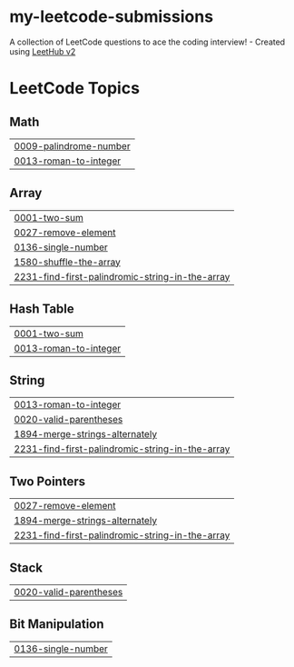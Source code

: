 # my-leetcode-submissions
A collection of LeetCode questions to ace the coding interview! - Created using [LeetHub v2](https://github.com/arunbhardwaj/LeetHub-2.0)

<!---LeetCode Topics Start-->
# LeetCode Topics
## Math
|  |
| ------- |
| [0009-palindrome-number](https://github.com/yassine4real/my-leetcode-submissions/tree/master/0009-palindrome-number) |
| [0013-roman-to-integer](https://github.com/yassine4real/my-leetcode-submissions/tree/master/0013-roman-to-integer) |
## Array
|  |
| ------- |
| [0001-two-sum](https://github.com/yassine4real/my-leetcode-submissions/tree/master/0001-two-sum) |
| [0027-remove-element](https://github.com/yassine4real/my-leetcode-submissions/tree/master/0027-remove-element) |
| [0136-single-number](https://github.com/yassine4real/my-leetcode-submissions/tree/master/0136-single-number) |
| [1580-shuffle-the-array](https://github.com/yassine4real/my-leetcode-submissions/tree/master/1580-shuffle-the-array) |
| [2231-find-first-palindromic-string-in-the-array](https://github.com/yassine4real/my-leetcode-submissions/tree/master/2231-find-first-palindromic-string-in-the-array) |
## Hash Table
|  |
| ------- |
| [0001-two-sum](https://github.com/yassine4real/my-leetcode-submissions/tree/master/0001-two-sum) |
| [0013-roman-to-integer](https://github.com/yassine4real/my-leetcode-submissions/tree/master/0013-roman-to-integer) |
## String
|  |
| ------- |
| [0013-roman-to-integer](https://github.com/yassine4real/my-leetcode-submissions/tree/master/0013-roman-to-integer) |
| [0020-valid-parentheses](https://github.com/yassine4real/my-leetcode-submissions/tree/master/0020-valid-parentheses) |
| [1894-merge-strings-alternately](https://github.com/yassine4real/my-leetcode-submissions/tree/master/1894-merge-strings-alternately) |
| [2231-find-first-palindromic-string-in-the-array](https://github.com/yassine4real/my-leetcode-submissions/tree/master/2231-find-first-palindromic-string-in-the-array) |
## Two Pointers
|  |
| ------- |
| [0027-remove-element](https://github.com/yassine4real/my-leetcode-submissions/tree/master/0027-remove-element) |
| [1894-merge-strings-alternately](https://github.com/yassine4real/my-leetcode-submissions/tree/master/1894-merge-strings-alternately) |
| [2231-find-first-palindromic-string-in-the-array](https://github.com/yassine4real/my-leetcode-submissions/tree/master/2231-find-first-palindromic-string-in-the-array) |
## Stack
|  |
| ------- |
| [0020-valid-parentheses](https://github.com/yassine4real/my-leetcode-submissions/tree/master/0020-valid-parentheses) |
## Bit Manipulation
|  |
| ------- |
| [0136-single-number](https://github.com/yassine4real/my-leetcode-submissions/tree/master/0136-single-number) |
<!---LeetCode Topics End-->